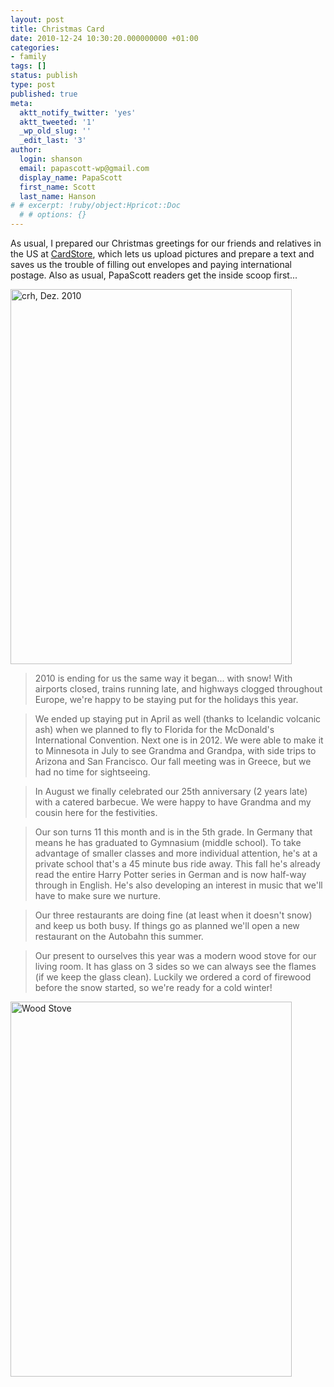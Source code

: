 ```yaml
---
layout: post
title: Christmas Card
date: 2010-12-24 10:30:20.000000000 +01:00
categories:
- family
tags: []
status: publish
type: post
published: true
meta:
  aktt_notify_twitter: 'yes'
  aktt_tweeted: '1'
  _wp_old_slug: ''
  _edit_last: '3'
author:
  login: shanson
  email: papascott-wp@gmail.com
  display_name: PapaScott
  first_name: Scott
  last_name: Hanson
# # excerpt: !ruby/object:Hpricot::Doc
  # # options: {}
---
```

<p>As usual, I prepared our Christmas greetings for our friends and relatives in the US at <a href="http://www.cardstore.com/">CardStore</a>, which lets us upload pictures and prepare a text and saves us the trouble of filling out envelopes and paying international postage. Also as usual, PapaScott readers get the inside scoop first...</p>
<p><img src="http://www.papascott.de/wordpress/wp-content/uploads/2010/12/crh_dez_2010.jpg" alt="crh, Dez. 2010" border="0" width="450" height="600" /></p>
<blockquote><p>2010 is ending for us the same way it began... with snow! With airports closed, trains running late, and highways clogged throughout Europe, we're happy to be staying put for the holidays this year.</p></blockquote>
<blockquote><p>We ended up staying put in April as well (thanks to Icelandic volcanic ash) when we planned to fly to Florida for the McDonald's International Convention. Next one is in 2012. We were able to make it to Minnesota in July to see Grandma and Grandpa, with side trips to Arizona and San Francisco. Our fall meeting was in Greece, but we had no time for sightseeing.</p></blockquote>
<blockquote><p>In August we finally celebrated our 25th anniversary (2 years late) with a catered barbecue. We were happy to have Grandma and my cousin here for the festivities.</p></blockquote>
<blockquote><p>Our son turns 11 this month and is in the 5th grade. In Germany that means he has graduated to Gymnasium (middle school). To take advantage of smaller classes and more individual attention, he's at a private school that's a 45 minute bus ride away. This fall he's already read the entire Harry Potter series in German and is now half-way through in English. He's also developing an interest in music that we'll have to make sure we nurture.</p></blockquote>
<blockquote><p>Our three restaurants are doing fine (at least when it doesn't snow) and keep us both busy. If things go as planned we'll open a new restaurant on the Autobahn this summer.</p></blockquote>
<blockquote><p>Our present to ourselves this year was a modern wood stove for our living room. It has glass on 3 sides so we can always see the flames (if we keep the glass clean). Luckily we ordered a cord of firewood before the snow started, so we're ready for a cold winter!</p></blockquote>
<p><img src="http://www.papascott.de/wordpress/wp-content/uploads/2010/12/woodstove.jpg" alt="Wood Stove" border="0" width="450" height="600" /></p>
